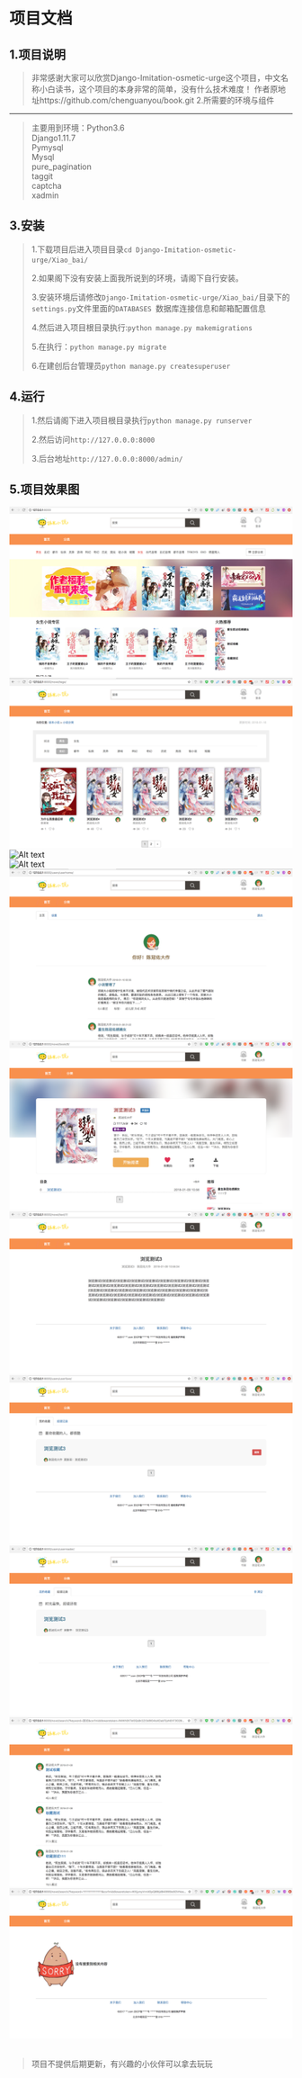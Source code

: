 项目文档
=============
1.项目说明
-------------
>非常感谢大家可以欣赏Django-Imitation-osmetic-urge这个项目，中文名称小白读书，这个项目的本身非常的简单，没有什么技术难度！
>作者原地址https://github.com/chenguanyou/book.git
2.所需要的环境与组件
-------------
>主要用到环境：Python3.6<br/>
>Django1.11.7<br/>
>Pymysql<br/>
>Mysql<br/>
>pure_pagination<br/>
>taggit<br/>
>captcha<br/>
>xadmin<br/>

3.安装
-------------
>1.下载项目后进入项目目录```cd Django-Imitation-osmetic-urge/Xiao_bai/```<br/>
>
>2.如果阁下没有安装上面我所说到的环境，请阁下自行安装。<br/>
>
>3.安装环境后请修改```Django-Imitation-osmetic-urge/Xiao_bai/```目录下的```settings.py```文件里面的```DATABASES ```数据库连接信息和邮箱配置信息<br/>
>
>4.然后进入项目根目录执行:```python manage.py makemigrations```<br/>
>
>5.在执行：```python manage.py migrate```
>
>6.在建创后台管理员```python manage.py createsuperuser```
><br/>


4.运行
-------------
>1.然后请阁下进入项目根目录执行```python manage.py runserver```<br/>
>
>2.然后访问```http://127.0.0.0:8000```<br/>
>
>3.后台地址```http://127.0.0.0:8000/admin/```<br/>
>

5.项目效果图
-------------
![Alt text](./images/1.png)<br/>
![Alt text](./images/2.png)<br/>
![Alt text](./images/3.png)<br/>
![Alt text](./images/4.png)<br/>
![Alt text](./images/5.png)<br/>
![Alt text](./images/6.png)<br/>
![Alt text](./images/7.png)<br/>
![Alt text](./images/8.png)<br/>
![Alt text](./images/9.png)<br/>
![Alt text](./images/10.png)<br/>
![Alt text](./images/11.png)<br/>
<br/>
>项目不提供后期更新，有兴趣的小伙伴可以拿去玩玩
